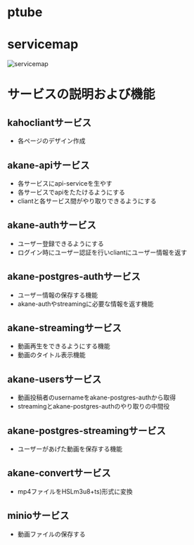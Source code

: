 # ptube
# servicemap
![servicemap](C:\ユーザー\YoShi\OneDrive\ドキュメント\servicemap.jpg)

# サービスの説明および機能

## kahocliantサービス
- 各ページのデザイン作成

## akane-apiサービス
- 各サービスにapi-serviceを生やす
- 各サービスでapiをたたけるようにする
- cliantと各サービス間がやり取りできるようにする

## akane-authサービス
- ユーザー登録できるようにする
- ログイン時にユーザー認証を行いcliantにユーザー情報を返す

## akane-postgres-authサービス
- ユーザー情報の保存する機能
- akane-authやstreamingに必要な情報を返す機能

## akane-streamingサービス
- 動画再生をできるようにする機能
- 動画のタイトル表示機能

## akane-usersサービス
- 動画投稿者のusernameをakane-postgres-authから取得
- streamingとakane-postgres-authのやり取りの中間役

## akane-postgres-streamingサービス
- ユーザーがあげた動画を保存する機能

## akane-convertサービス
- mp4ファイルをHSLm3u8+ts)形式に変換

## minioサービス
- 動画ファイルの保存する
